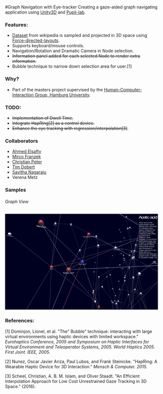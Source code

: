 #Graph Navigation with Eye-tracker
Creating a gaze-aided graph navigating application using [Unity3D](https://unity3d.com/) and [Pupil-lab](https://github.com/pupil-labs/pupil).

### Features:
* [Dataset](https://snap.stanford.edu/data/#wikipedia) from wikipedia is sampled and projected in 3D space using [Force-directed-layouts](https://en.wikipedia.org/wiki/Force-directed_graph_drawing).
* Supports keyboard/mouse controls.
* Navigation/Rotation and Dramatic Camera in Node selection.
* ~~Information panel added for each selected Node to render extra information.~~
* Bubble technique to narrow down selection area for user.[1]

### Why?
* Part of the masters project supervised by the [Human-Computer-Interaction Group, Hamburg University](https://www.inf.uni-hamburg.de/en/inst/ab/hci.html).

### TODO:
* ~~Implementation of Dwell Time.~~
* ~~Integrate HapRing[2] as a control device.~~
* ~~Enhance the eye tracking with regression/interpolation[3]~~. 

### Collaborators
* [Ahmed Elsafty](https://github.com/Saftophobia)
* [Mirco Franzek](https://github.com/ablx)
* [Christian Peter](https://github.com/ChristianPe)
* [Tim Dobert](https://github.com/Taldops)
* [Savitha Nagaraju](https://github.com/SavithaNagaraju)
* Verena Metz

### Samples
###### Graph View
![Sample](https://raw.githubusercontent.com/Saftophobia/graph-viz-eye-tracker/master/util/readme/scrnsht_05_oct.png)

### References:
[1] Dominjon, Lionel, et al. "The" Bubble" technique: interacting with large virtual environments using haptic devices with limited workspace." *Eurohaptics Conference, 2005 and Symposium on Haptic Interfaces for Virtual Environment and Teleoperator Systems, 2005. World Haptics 2005. First Joint. IEEE, 2005*.

[2] Nunez, Oscar Javier Ariza, Paul Lubos, and Frank Steinicke. "HapRing: A Wearable Haptic Device for 3D Interaction." *Mensch & Computer. 2015*.

[3] Scheel, Christian, A. B. M. Islam, and Oliver Staadt. "An Efficient Interpolation Approach for Low Cost Unrestrained Gaze Tracking in 3D Space." (2016).
